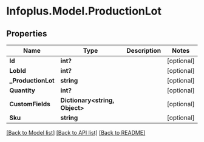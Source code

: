 # Infoplus.Model.ProductionLot
## Properties

Name | Type | Description | Notes
------------ | ------------- | ------------- | -------------
**Id** | **int?** |  | [optional] 
**LobId** | **int?** |  | [optional] 
**_ProductionLot** | **string** |  | [optional] 
**Quantity** | **int?** |  | [optional] 
**CustomFields** | **Dictionary&lt;string, Object&gt;** |  | [optional] 
**Sku** | **string** |  | [optional] 

[[Back to Model list]](../README.md#documentation-for-models) [[Back to API list]](../README.md#documentation-for-api-endpoints) [[Back to README]](../README.md)

